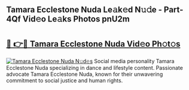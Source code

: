 ## Tamara Ecclestone Nuda Le𝚊k𝚎d N𝚞𝚍e - Part-4Qf Vid𝚎o Le𝚊ks Photos pnU2m

# <h2><a href="http://fbeeibb.evod.top/?m=Tamara+Ecclestone+Nuda">🔗 👉🔴 Tamara Ecclestone Nuda Vid𝚎o Ph𝚘t𝚘s</a></h2>

[![Tamara Ecclestone Nuda N𝚞d𝚎s](https://i.imgur.com/8V9OHl7.gif)](http://fbeeibb.evod.top/?m=Tamara+Ecclestone+Nuda)
Social media personality Tamara Ecclestone Nuda specializing in dance and lifestyle content. Passionate advocate Tamara Ecclestone Nuda, known for their unwavering commitment to social justice and human rights. 
